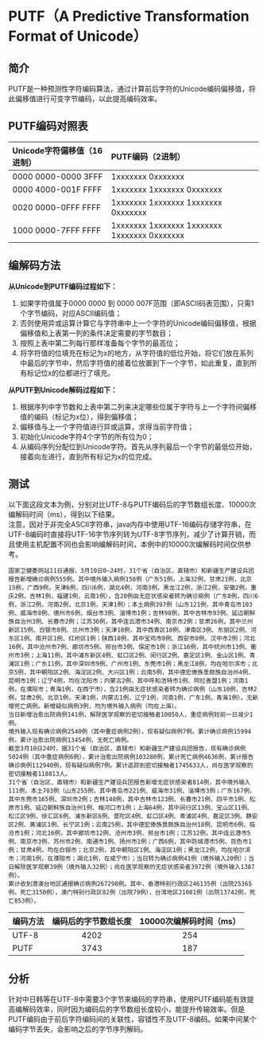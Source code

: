 PUTF（A Predictive Transformation Format of Unicode）
=====================================================

简介
---
PUTF是一种预测性字符编码算法，通过计算前后字符的Unicode编码偏移值，将此偏移值进行可变字节编码，以此提高编码效率。

PUTF编码对照表
------------
Unicode字符偏移值（16进制）| PUTF编码（2进制）
:---|:---
0000 0000-0000 3FFF | 1xxxxxxx 0xxxxxxx
0000 4000-001F FFFF | 1xxxxxxx 1xxxxxxx 0xxxxxxx
0020 0000-0FFF FFFF | 1xxxxxxx 1xxxxxxx 1xxxxxxx 0xxxxxxx
1000 0000-7FFF FFFF | 1xxxxxxx 1xxxxxxx 1xxxxxxx 1xxxxxxx 0xxxxxxx

编解码方法
--------
**从Unicode到PUTF编码过程如下：**
1. 如果字符值属于0000 0000 到 0000 007F范围（即ASCII码表范围），只需1个字节编码，对应ASCII编码值；
2. 否则使用异或运算计算它与字符串中上一个字符的Unicode编码偏移值，根据偏移值和上表第一列的条件决定需要的字节数目；
3. 按照上表中第二列每行那样准备每个字节的最高位；
4. 将字符值的位填充在标记为x的地方，从字符值的低位开始，将它们放在系列中最后的字节中，然后字符值的接着位放置到下一个字节，如此重复，直到所有标记位x的位都进行了填充。

**从PUTF到Unicode解码过程如下：**
1. 根据序列中字节数和上表中第二列来决定哪些位属于字符与上一个字符间偏移值的编码（标记为x位），得到偏移值；
2. 偏移值与上一个字符值进行异或运算，求得当前字符值；
3. 初始化Unicode字符4个字节的所有位为0；
4. 从编码序列分配位到Unicode字符。首先从序列最后一个字节的最低位开始，接着向左进行，直到所有标记为x的位完成。

测试
---
以下面这段文本为例，分别对比UTF-8与PUTF编码后的字节数组长度、10000次编解码时间（ms），得到以下结果。  
注意，因对于非完全ASCII字符串，java内存中使用UTF-16编码存储字符串，在UTF-8编码时直接将UTF-16字节序列转为UTF-8字节序列，减少了计算开销，而且使用主机配置不同也会影响编解码时间，本例中的10000次编解码时间仅供参考。
````
国家卫健委网站11日通报，3月10日0—24时，31个省（自治区、直辖市）和新疆生产建设兵团报告新增确诊病例555例。其中境外输入病例158例（广东51例，上海32例，甘肃21例，北京15例，广西9例，天津6例，四川6例，湖北4例，河南3例，黑龙江2例，浙江2例，安徽2例，重庆2例，吉林1例，福建1例，云南1例），含20例由无症状感染者转为确诊病例（广东8例，四川6例，浙江2例，河南2例，北京1例，天津1例）；本土病例397例（山东121例，其中青岛市103例、威海市8例、德州市6例、烟台市3例、淄博市1例；吉林98例，其中吉林市93例、延边朝鲜族自治州3例、长春市2例；江苏36例，其中连云港市34例、南京市2例；甘肃26例，其中兰州新区15例、白银市8例、兰州市3例；天津18例，其中西青区10例、津南区3例、东丽区2例、河东区1例、南开区1例、红桥区1例；陕西18例，其中宝鸡市8例、西安市8例、汉中市2例；河北16例，其中沧州市7例、廊坊市5例、邢台市3例、保定市1例；浙江16例，其中杭州市13例、衢州市3例；上海11例，其中浦东新区4例、虹口区2例、闵行区2例、嘉定区1例、金山区1例、青浦区1例；广东11例，其中深圳市9例、广州市1例、东莞市1例；黑龙江8例，均在哈尔滨市；北京5例，其中朝阳区2例、海淀区2例、大兴区1例；云南5例，其中德宏傣族景颇族自治州4例、昆明市1例；辽宁4例，均在沈阳市；内蒙古2例，其中呼和浩特市1例、阿拉善盟1例；河南1例，在濮阳市；青海1例，在西宁市），含21例由无症状感染者转为确诊病例（山东10例，吉林2例，甘肃2例，北京1例，天津1例，内蒙古1例，辽宁1例，河南1例，广东1例，青海1例）。无新增死亡病例。新增疑似病例3例，均为境外输入病例（均在上海）。
当日新增治愈出院病例141例，解除医学观察的密切接触者10050人，重症病例较前一日减少1例。
境外输入现有确诊病例2540例（其中重症病例2例），现有疑似病例7例。累计确诊病例15994例，累计治愈出院病例13454例，无死亡病例。
截至3月10日24时，据31个省（自治区、直辖市）和新疆生产建设兵团报告，现有确诊病例5024例（其中重症病例6例），累计治愈出院病例103280例，累计死亡病例4636例，累计报告确诊病例112940例，现有疑似病例7例。累计追踪到密切接触者1745633人，尚在医学观察的密切接触者118813人。
31个省（自治区、直辖市）和新疆生产建设兵团报告新增无症状感染者814例，其中境外输入111例，本土703例（山东255例，其中青岛市221例、威海市31例、淄博市3例；广东167例，其中东莞市165例、深圳市2例；吉林148例，其中吉林市123例、长春市21例、四平市1例、松原市1例、延边朝鲜族自治州1例、梅河口市1例；上海64例，其中闵行区13例、宝山区11例、松江区9例、徐汇区6例、浦东新区6例、普陀区4例、虹口区4例、青浦区4例、嘉定区3例、静安区2例、黄浦区1例、长宁区1例；云南25例，其中德宏傣族景颇族自治州18例、昆明市6例、临沧市1例；河北16例，其中廊坊市12例、沧州市3例、邢台市1例；江苏12例，其中连云港市5例、南京市3例、苏州市2例、南通市1例、扬州市1例；广西6例，其中防城港市5例、百色市1例；甘肃4例，均在白银市；北京2例，其中朝阳区1例、海淀区1例；黑龙江2例，均在哈尔滨市；河南1例，在濮阳市；湖北1例，在咸宁市）；当日转为确诊病例41例（境外输入20例）；当日解除医学观察39例（境外输入32例）；尚在医学观察的无症状感染者3972例（境外输入1387例）。
累计收到港澳台地区通报确诊病例267298例。其中，香港特别行政区246135例（出院25365例，死亡3150例），澳门特别行政区82例（出院79例），台湾地区21081例（出院13742例，死亡853例）。
````
编码方法| 编码后的字节数组长度 | 10000次编解码时间（ms）
:---|:---:|:---:
UTF-8 | 4202 | 254
PUTF | 3743 | 187

分析
---
针对中日韩等在UTF-8中需要3个字节来编码的字符串，使用PUTF编码能有效提高编解码效率，同时因为编码后的字节数组长度较小，能提升传输效率。但是PUTF编码由于前后字符编码间的关联性，容错性不及UTF-8编码。如果中间某个编码字节丢失，会影响之后的字节序列解码。